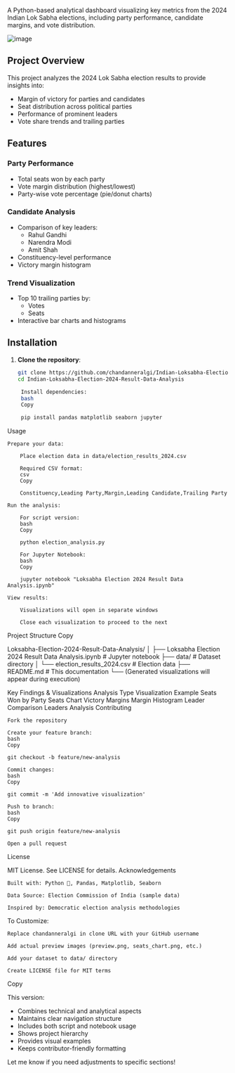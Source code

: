 A Python-based analytical dashboard visualizing key metrics from the 2024 Indian Lok Sabha elections, including party performance, candidate margins, and vote distribution.

![image](https://github.com/user-attachments/assets/efe4b08f-3a1e-41da-95a2-1b5c02126b2c)


## Project Overview
This project analyzes the 2024 Lok Sabha election results to provide insights into:
- Margin of victory for parties and candidates
- Seat distribution across political parties
- Performance of prominent leaders
- Vote share trends and trailing parties

## Features
### Party Performance
- Total seats won by each party
- Vote margin distribution (highest/lowest)
- Party-wise vote percentage (pie/donut charts)

### Candidate Analysis
- Comparison of key leaders:
  - Rahul Gandhi
  - Narendra Modi
  - Amit Shah
- Constituency-level performance
- Victory margin histogram

### Trend Visualization
- Top 10 trailing parties by:
  - Votes
  - Seats
- Interactive bar charts and histograms

## Installation
1. **Clone the repository**:
   ```bash
   git clone https://github.com/chandanneralgi/Indian-Loksabha-Election-2024-Result-Data-Analysis.git
   cd Indian-Loksabha-Election-2024-Result-Data-Analysis

    Install dependencies:
    bash
    Copy

    pip install pandas matplotlib seaborn jupyter

Usage

    Prepare your data:

        Place election data in data/election_results_2024.csv

        Required CSV format:
        csv
        Copy

        Constituency,Leading Party,Margin,Leading Candidate,Trailing Party

    Run the analysis:

        For script version:
        bash
        Copy

        python election_analysis.py

        For Jupyter Notebook:
        bash
        Copy

        jupyter notebook "Loksabha Election 2024 Result Data Analysis.ipynb"

    View results:

        Visualizations will open in separate windows

        Close each visualization to proceed to the next

Project Structure
Copy

Loksabha-Election-2024-Result-Data-Analysis/
│
├── Loksabha Election 2024 Result Data Analysis.ipynb  # Jupyter notebook
├── data/                                              # Dataset directory
│   └── election_results_2024.csv                      # Election data
├── README.md                                          # This documentation
└── (Generated visualizations will appear during execution)

Key Findings & Visualizations
Analysis Type	Visualization Example
Seats Won by Party	Seats Chart
Victory Margins	Margin Histogram
Leader Comparison	Leaders Analysis
Contributing

    Fork the repository

    Create your feature branch:
    bash
    Copy

    git checkout -b feature/new-analysis

    Commit changes:
    bash
    Copy

    git commit -m 'Add innovative visualization'

    Push to branch:
    bash
    Copy

    git push origin feature/new-analysis

    Open a pull request

License

MIT License. See LICENSE for details.
Acknowledgements

    Built with: Python 🐍, Pandas, Matplotlib, Seaborn

    Data Source: Election Commission of India (sample data)

    Inspired by: Democratic election analysis methodologies

To Customize:

    Replace chandanneralgi in clone URL with your GitHub username

    Add actual preview images (preview.png, seats_chart.png, etc.)

    Add your dataset to data/ directory

    Create LICENSE file for MIT terms

Copy


This version:
- Combines technical and analytical aspects
- Maintains clear navigation structure
- Includes both script and notebook usage
- Shows project hierarchy
- Provides visual examples
- Keeps contributor-friendly formatting

Let me know if you need adjustments to specific sections!
